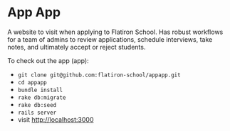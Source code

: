 # App App

A website to visit when applying to Flatiron School. Has robust workflows for a team of admins to review applications, schedule interviews, take notes, and ultimately accept or reject students.

To check out the app (app):

* `git clone git@github.com:flatiron-school/appapp.git`
* `cd appapp`
* `bundle install`
* `rake db:migrate`
* `rake db:seed`
* `rails server`
* visit <http://localhost:3000>